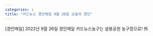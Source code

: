 ```yaml
---
categories: i
title: "카드뉴스 경인매일 9월 26일 오늘의 경인"
---
```

[경인매일] 2022년 9월 26일 경인매일 카드뉴스농구는 설봉공원 농구장으로! 外